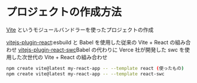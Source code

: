 # プロジェクトの作成方法

[Vite](https://ja.vitejs.dev/) というモジュールバンドラーを使ったプロジェクトの作成

[vitejs-plugin-react](https://ja.vitejs.dev/plugins/#vitejs-plugin-react):esbuild と Babel を使用した従来の Vite + React の組み合わせ
[vitejs-plugin-react-swc](https://ja.vitejs.dev/plugins/#vitejs-plugin-react-swc)Babel の代わりに Verce 社が開発した swc を使用した次世代の Vite + React の組み合わせ

```bash
npm create vite@latest my-react-app -- --template react (使ったもの)
npm create vite@latest my-react-app -- --template react-swc
```

